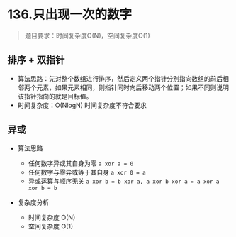 # 136.只出现一次的数字

> 题目要求：时间复杂度O(N)，空间复杂度O(1)  

## 排序 + 双指针
* 算法思路：先对整个数组进行排序，然后定义两个指针分别指向数组的前后相邻两个元素，如果元素相同，则指针同时向后移动两个位置；如果不同则说明该指针指向的就是目标值。
* 时间复杂度：O(NlogN) 时间复杂度不符合要求


## 异或
* 算法思路
    * 任何数字异或其自身为零 `a xor a = 0`
    * 任何数字与零异或等于其自身 `a xor 0 = a`
    * 异或运算与顺序无关 `a xor b = b xor a, a xor b xor a = a xor a xor b = b`


* 复杂度分析
    * 时间复杂度 O(N)
    * 空间复杂度 O(1)